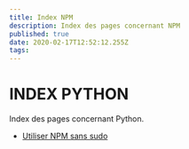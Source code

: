 ```yaml
---
title: Index NPM
description: Index des pages concernant NPM
published: true
date: 2020-02-17T12:52:12.255Z
tags: 
---
```


# INDEX PYTHON

Index des pages concernant Python.

- [Utiliser NPM sans sudo](/npm/npm_sans_sudo)